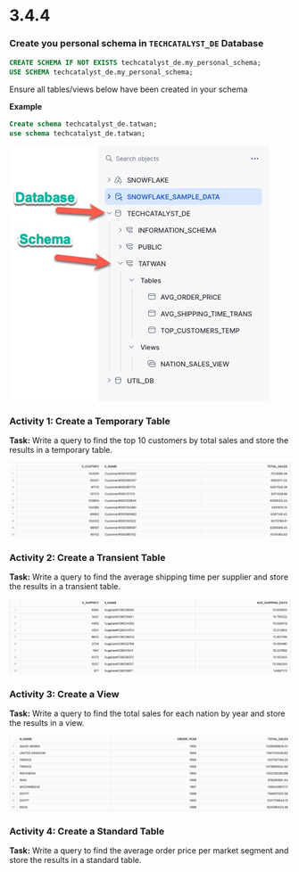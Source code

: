 # 3.4.4

### Create you personal schema in `TECHCATALYST_DE` Database

```sql
CREATE SCHEMA IF NOT EXISTS techcatalyst_de.my_personal_schema;
USE SCHEMA techcatalyst_de.my_personal_schema;

```

Ensure all tables/views below have been created in your schema 

**Example**

```sql
Create schema techcatalyst_de.tatwan;
use schema techcatalyst_de.tatwan;
```

![image-20240703122829508](images/image-20240703122829508.png)



### Activity 1: Create a Temporary Table

**Task:** Write a query to find the top 10 customers by total sales and store the results in a temporary table.

![image-20240703121955047](images/image-20240703121955047.png)



### Activity 2: Create a Transient Table

**Task:** Write a query to find the average shipping time per supplier and store the results in a transient table.

![image-20240703122131316](images/image-20240703122131316.png)

### Activity 3: Create a View

**Task:** Write a query to find the total sales for each nation by year and store the results in a view.

![image-20240703121923936](images/image-20240703121923936.png)



### Activity 4: Create a Standard Table

**Task:** Write a query to find the average order price per market segment and store the results in a standard table.